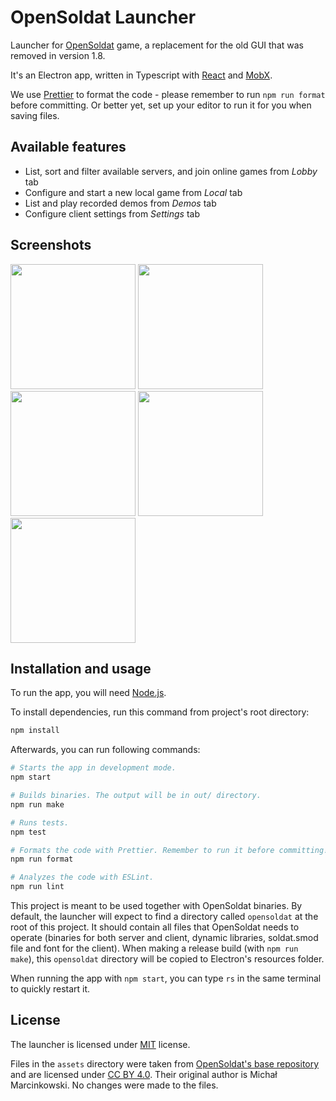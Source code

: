 # OpenSoldat Launcher

Launcher for [OpenSoldat](https://github.com/opensoldat/opensoldat) game, a replacement for the old GUI that was removed in version 1.8.

It's an Electron app, written in Typescript with [React](https://reactjs.org/) and [MobX](https://mobx.js.org).

We use [Prettier](https://prettier.io/) to format the code - please remember to run `npm run format` before committing.
Or better yet, set up your editor to run it for you when saving files.

## Available features

- List, sort and filter available servers, and join online games from _Lobby_ tab
- Configure and start a new local game from _Local_ tab
- List and play recorded demos from _Demos_ tab
- Configure client settings from _Settings_ tab

## Screenshots

<p>
    <img src="https://i.imgur.com/Qve2H0I.png" width="200">
    <img src="https://i.imgur.com/JFiXxDw.png" width="200">
    <img src="https://i.imgur.com/wRmHF8Q.png" width="200">
    <img src="https://i.imgur.com/BwxTSfi.png" width="200">
    <img src="https://i.imgur.com/YAb0PCU.png" width="200">
</p>

## Installation and usage

To run the app, you will need [Node.js](https://nodejs.org).

To install dependencies, run this command from project's root directory:

```sh
npm install
```

Afterwards, you can run following commands:

```sh
# Starts the app in development mode.
npm start

# Builds binaries. The output will be in out/ directory.
npm run make

# Runs tests.
npm test

# Formats the code with Prettier. Remember to run it before committing!
npm run format

# Analyzes the code with ESLint.
npm run lint
```

This project is meant to be used together with OpenSoldat binaries. By default, the launcher will expect to find a directory called `opensoldat` at the root of this project. It should contain all files that OpenSoldat needs to operate (binaries for both server and client, dynamic libraries, soldat.smod file and font for the client). When making a release build (with `npm run make`), this `opensoldat` directory will be copied to Electron's resources folder.

When running the app with `npm start`, you can type `rs` in the same terminal to quickly restart it.

## License

The launcher is licensed under [MIT](./LICENSE) license.

Files in the `assets` directory were taken from [OpenSoldat's base repository](https://github.com/opensoldat/base) and are licensed under [CC BY 4.0](https://github.com/opensoldat/base/blob/master/LICENSE.txt). Their original author is Michał Marcinkowski. No changes were made to the files.
